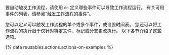 
要自动触发工作流程，请使用 `on` 定义哪些事件可以导致工作流程运行。 有关可用事件的列表，请参阅“[触发工作流程的事件](/articles/events-that-trigger-workflows)”。

您可以定义可以触发工作流程的单个或多个事件，或设置时间表。 您还可以将工作流程的执行限于仅针对特定文件、标记或分支更改执行。 以下各节介绍了这些选项。

{% data reusables.actions.actions-on-examples %}
